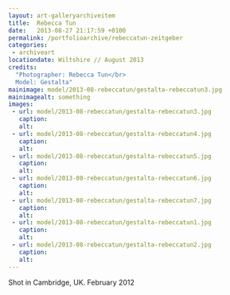 ```yaml
---
layout: art-galleryarchiveitem
title:  Rebecca Tun
date:   2013-08-27 21:17:59 +0100
permalink: /portfolioarchive/rebeccatun-zeitgeber
categories:
 - archiveart
locationdate: Wiltshire // August 2013
credits:
  "Photographer: Rebecca Tun</br>
  Model: Gestalta"
mainimage: model/2013-08-rebeccatun/gestalta-rebeccatun3.jpg
mainimagealt: something
images:
 - url: model/2013-08-rebeccatun/gestalta-rebeccatun3.jpg
   caption:
   alt:
 - url: model/2013-08-rebeccatun/gestalta-rebeccatun4.jpg
   caption:
   alt:
 - url: model/2013-08-rebeccatun/gestalta-rebeccatun5.jpg
   caption:
   alt:
 - url: model/2013-08-rebeccatun/gestalta-rebeccatun6.jpg
   caption:
   alt:
 - url: model/2013-08-rebeccatun/gestalta-rebeccatun7.jpg
   caption:
   alt:
 - url: model/2013-08-rebeccatun/gestalta-rebeccatun1.jpg
   caption:
   alt:
 - url: model/2013-08-rebeccatun/gestalta-rebeccatun2.jpg
   caption:
   alt:
---
```


Shot in Cambridge, UK. February 2012

